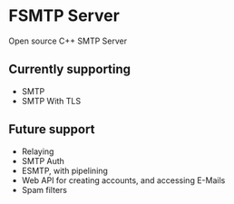 # FSMTP Server
Open source C++ SMTP Server
## Currently supporting
* SMTP
* SMTP With TLS
## Future support
* Relaying
* SMTP Auth
* ESMTP, with pipelining
* Web API for creating accounts, and accessing E-Mails
* Spam filters